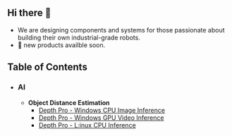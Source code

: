 ## Hi there 👋

<!--
**lattebyte/lattebyte** is a ✨ _special_ ✨ repository because its `README.md` (this file) appears on your GitHub profile.

Here are some ideas to get you started:

- 🔭 I’m currently working on ...
- 🌱 I’m currently learning ...
- 👯 I’m looking to collaborate on ...
- 🤔 I’m looking for help with ...
- 💬 Ask me about ...
- 📫 How to reach me: ...
- 😄 Pronouns: ...
- ⚡ Fun fact: ...
-->

- We are designing components and systems for those passionate about building their own industrial-grade robots.
- 🔭 new products availble soon.

## Table of Contents

- ### AI
  * **Object Distance Estimation**
     + [Depth Pro - Windows CPU Image Inference]()
     + [Depth Pro - Windows GPU Video Inference]()
     + [Depth Pro - L:inux CPU Inference]()

